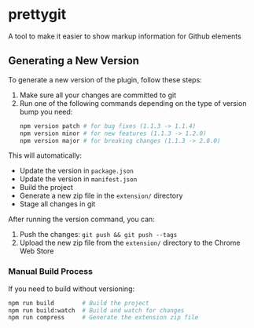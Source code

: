 # prettygit

A tool to make it easier to show markup information for Github elements

## Generating a New Version

To generate a new version of the plugin, follow these steps:

1. Make sure all your changes are committed to git
2. Run one of the following commands depending on the type of version bump you need:
   ```bash
   npm version patch # for bug fixes (1.1.3 -> 1.1.4)
   npm version minor # for new features (1.1.3 -> 1.2.0)
   npm version major # for breaking changes (1.1.3 -> 2.0.0)
   ```

This will automatically:

- Update the version in `package.json`
- Update the version in `manifest.json`
- Build the project
- Generate a new zip file in the `extension/` directory
- Stage all changes in git

After running the version command, you can:

1. Push the changes: `git push && git push --tags`
2. Upload the new zip file from the `extension/` directory to the Chrome Web Store

### Manual Build Process

If you need to build without versioning:

```bash
npm run build        # Build the project
npm run build:watch  # Build and watch for changes
npm run compress     # Generate the extension zip file
```

